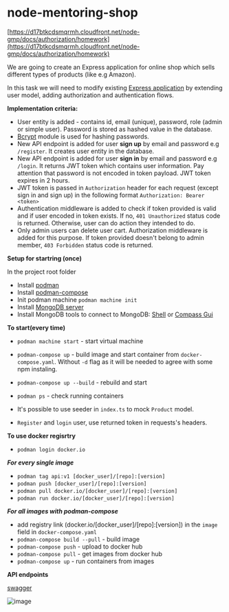 # node-mentoring-shop
[https://d17btkcdsmqrmh.cloudfront.net/node-gmp/docs/authorization/homework](https://d17btkcdsmqrmh.cloudfront.net/node-gmp/docs/authorization/homework)

We are going to create an Express application for online shop which sells different types of products (like e.g Amazon).

In this task we will need to modify existing [Express application](https://github.com/kandalova/node-mentoring-shop/pull/3) by extending user model, adding authorization and authentication flows.

**Implementation criteria:**

- User entity is added - contains id, email (unique), password, role (admin or simple user). Password is stored as hashed value in the database.
-  [Bcrypt](https://www.npmjs.com/package/bcrypt) module is used for hashing passwords.
-  New API endpoint is added for user **sign up** by email and password e.g `/register`. It creates user entity in the database.
-  New API endpoint is added for user **sign in** by email and password e.g `/login`. It returns JWT token which contains user information. Pay attention that password is not encoded in token payload. JWT token expires in 2 hours.
-  JWT token is passed in `Authorization` header for each request (except sign in and sign up) in the following format `Authorization: Bearer <token>`
-  Authentication middleware is added to check if token provided is valid and if user encoded in token exists. If no, `401 Unauthorized` status code is returned. Otherwise, user can do action they intended to do.
-  Only admin users can delete user cart. Authorization middleware is added for this purpose. If token provided doesn't belong to admin member, `403 Forbidden` status code is returned.

**Setup for startring (once)**

In the project root folder

- Install [podman](https://podman.io/docs/installation)
- Install [podman-compose](https://github.com/containers/podman-compose#installation)
- Init podman machine `podman machine init`
- Install [MongoDB server](https://www.mongodb.com/try/download/community)
- Install MongoDB tools to connect to MongoDB: [Shell](https://www.mongodb.com/try/download/shell) or [Compass Gui](https://www.mongodb.com/try/download/compass)

**To start(every time)**
- `podman machine start` - start virtual machine
- `podman-compose up` - build image and start container from `docker-compose.yaml`. Without `-d` flag as it will be needed to agree with some npm instaling. 
- `podman-compose up --build` - rebuild and start
- `podman ps` - check running containers


- It's possible to use seeder in `index.ts` to mock `Product` model.
- `Register` and `login` user, use returned token in requests's headers.

**To use docker regisrtry**
- `podman login docker.io`

***For every single image*** 
- `podman tag api:v1 [docker_user]/[repo]:[version]`
- `podman push [docker_user]/[repo]:[version]`
- `podman pull docker.io/[docker_user]/[repo]:[version]`
- `podman run docker.io/[docker_user]/[repo]:[version]`

***For all images with podman-compose*** 
- add registry link (docker.io/[docker_user]/[repo]:[version]) in the `image` field in `docker-compose.yaml`
- `podman-compose build --pull` - build image
- `podman-compose push` - upload to docker hub
- `podman-compose pull` - get images from docker hub
- `podman-compose up` - run containers from images


**API endpoints**

[swagger](https://github.com/kandalova/node-mentoring-shop/blob/task_9_authorization/swagger.md)

![image](https://github.com/kandalova/node-mentoring-shop/assets/26093763/cfdc8b06-f10c-4c05-8d9c-335a30572dde)
